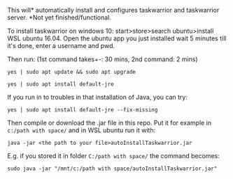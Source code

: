 This will* automatically install and configures taskwarrior and taskwarrior server. *Not yet finished/functional.

To install taskwarrior on windows 10:
start>store>search ubuntu>install WSL ubuntu 16.04.
Open the ubuntu app you just installed
wait 5 minutes till it's done, enter a username and pwd.

Then run: (1st command takes+-: 30 mins, 2nd command: 2 mins)

`yes | sudo apt update && sudo apt upgrade`

`yes | sudo apt install default-jre` 

If you run in to troubles in that installation of Java, you can try:

`yes | sudo apt install default-jre --fix-missing`

Then compile or download the .jar file in this repo.
Put it for example in `c:/path with space/` and in WSL ubuntu run it with:

`java -jar <the path to your file>autoInstallTaskwarrior.jar`

E.g. if you stored it in folder `C:/path with space/` the command becomes:

`sudo java -jar "/mnt/c:/path with space/autoInstallTaskwarrior.jar"`
